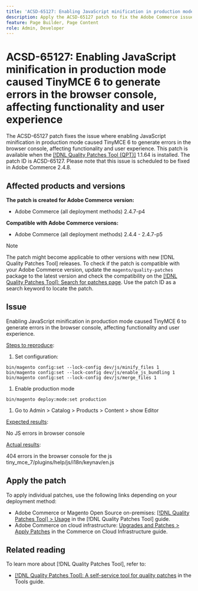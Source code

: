 ```yaml
---
title: 'ACSD-65127: Enabling JavaScript minification in production mode caused TinyMCE 6 to generate errors in the browser console, affecting functionality and user experience'
description: Apply the ACSD-65127 patch to fix the Adobe Commerce issue where enabling JavaScript minification in production mode caused TinyMCE 6 to generate errors in the browser console, affecting functionality and user experience.
feature: Page Builder, Page Content
role: Admin, Developer
---
```


# ACSD-65127: Enabling JavaScript minification in production mode caused TinyMCE 6 to generate errors in the browser console, affecting functionality and user experience

The ACSD-65127 patch fixes the issue where enabling JavaScript minification in production mode caused TinyMCE 6 to generate errors in the browser console, affecting functionality and user experience. This patch is available when the [[!DNL Quality Patches Tool (QPT)]](/help/tools/quality-patches-tool/quality-patches-tool-to-self-serve-quality-patches.md) 1.1.64 is installed. The patch ID is ACSD-65127. Please note that this issue is scheduled to be fixed in Adobe Commerce 2.4.8.

## Affected products and versions

**The patch is created for Adobe Commerce version:**

* Adobe Commerce (all deployment methods) 2.4.7-p4

**Compatible with Adobe Commerce versions:**

* Adobe Commerce (all deployment methods) 2.4.4 - 2.4.7-p5

>[!NOTE]
>
>The patch might become applicable to other versions with new [!DNL Quality Patches Tool] releases. To check if the patch is compatible with your Adobe Commerce version, update the `magento/quality-patches` package to the latest version and check the compatibility on the [[!DNL Quality Patches Tool]: Search for patches page](https://experienceleague.adobe.com/tools/commerce-quality-patches/index.html). Use the patch ID as a search keyword to locate the patch.

## Issue

Enabling JavaScript minification in production mode caused TinyMCE 6 to generate errors in the browser console, affecting functionality and user experience.

<u>Steps to reproduce</u>:

1. Set configuration:

```
bin/magento config:set --lock-config dev/js/minify_files 1
bin/magento config:set --lock-config dev/js/enable_js_bundling 1
bin/magento config:set --lock-config dev/js/merge_files 1
```

1. Enable production mode

```
bin/magento deploy:mode:set production
```

1. Go to Admin > Catalog > Products > Content > show Editor

<u>Expected results</u>:

No JS errors in browser console

<u>Actual results</u>:

404 errors in the browser console for the js tiny_mce_7/plugins/help/js/i18n/keynav/en.js

## Apply the patch

To apply individual patches, use the following links depending on your deployment method:

* Adobe Commerce or Magento Open Source on-premises: [[!DNL Quality Patches Tool] > Usage](/help/tools/quality-patches-tool/usage.md) in the [!DNL Quality Patches Tool] guide.
* Adobe Commerce on cloud infrastructure: [Upgrades and Patches > Apply Patches](https://experienceleague.adobe.com/docs/commerce-cloud-service/user-guide/develop/upgrade/apply-patches.html) in the Commerce on Cloud Infrastructure guide.

## Related reading

To learn more about [!DNL Quality Patches Tool], refer to:

* [[!DNL Quality Patches Tool]: A self-service tool for quality patches](/help/tools/quality-patches-tool/quality-patches-tool-to-self-serve-quality-patches.md) in the Tools guide.
